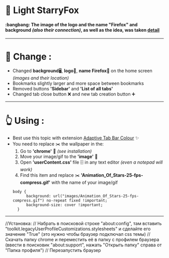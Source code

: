# :star2: Light StarryFox 
<p>
<h4>:bangbang: The image of the logo and the name "Firefox" and background <em>(also their connection)</em>, as well as the idea, was taken <a href="https://github.com/sagars007/starry-fox" target="_blank">detail</a></h4>
</p>

---

# :dna: Change : 
- Changed **background**:desktop_computer:, **logo**:fox_face:, **name Firefox**:page_facing_up: on the home screen *(images and their location)*
- Bookmarks slightly larger and more space between bookmarks
- Removed buttons **'Sidebar'** and **'List of all tabs'**
- Changed tab close button :x: and new tab creation button :heavy_plus_sign:

---

# :point_up_2: Using :
- Best use this topic with extension [Adaptive Tab Bar Colour](https://github.com/easonwong-de/Adaptive-Tab-Bar-Colour) :sparkles:
- You need to replace :scissors: the wallpaper in the:
  1. Go to **'chrome'** :file_folder: *(see installation)*
  2. Move your image/gif to the **'image'** :file_folder:
  3. Open **'userContent.css'** file :file_cabinet: in any text editor *(even a notepad will work)*
  4. Find this item and replace :scissors: **'Animation_Of_Stars-25-fps-compress.gif'** with the name of your image/gif
  ```
  body {
		background: url("images/Animation_Of_Stars-25-fps-compress.gif") no-repeat fixed !important;
		background-size: cover !important;
	}
  ```

---

//Установка:
// Набрать в поисковой строке "about:config", там вставить "toolkit.legacyUserProfileCustomizations.stylesheets" и сделайте его значение "True" (это нужно чтобы браузер подключал css темы)
// Скачать папку chrome и переместить её в папку с профилем браузера (ввести в поисковик "about:support", нажать "Открыть папку" справа от "Папка профиля")
// Перезапустить браузер
